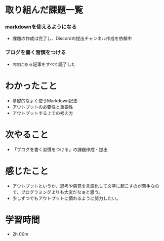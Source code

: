 # 取り組んだ課題一覧
### markdownを使えるようになる
  * 課題の作成は完了し、Discordの提出チャンネル作成を依頼中
### ブログを書く習慣をつける
  * `内容`にある記事をすべて読了した

# わかったこと
* 基礎的なよく使うMarkdown記法
* アウトプットの必要性と重要性
* アウトプットする上での考え方

# 次やること
* 「ブログを書く習慣をつける」の課題作成・提出

# 感じたこと
* アウトプットというか、思考や感覚を言語化して文字に起こすのが苦手なので、プログラミングよりも大変だなぁと思う。
* 少しずつでもアウトプットに慣れるように努力したい。

# 学習時間
* 2h 00m

